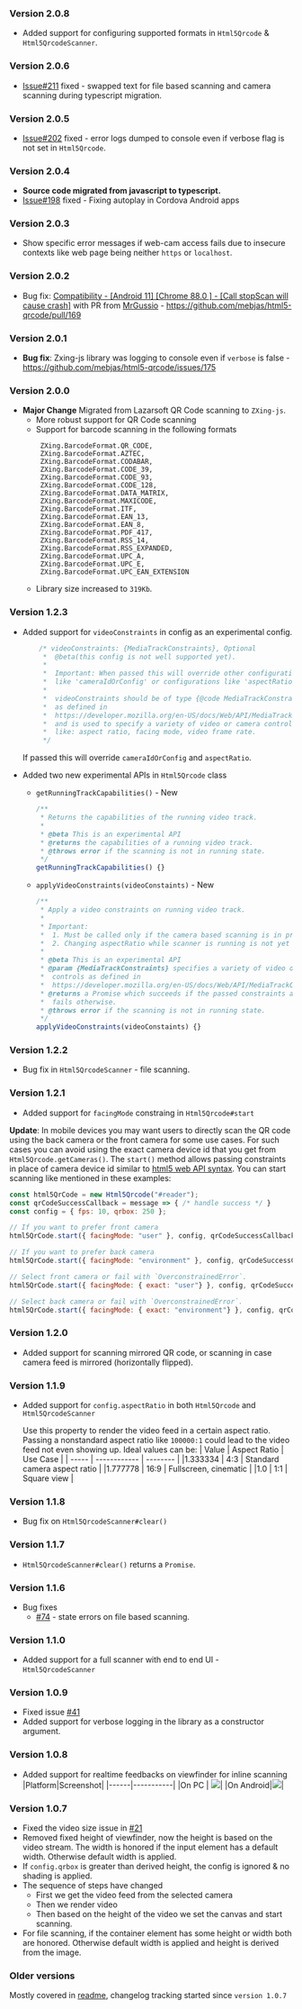### Version 2.0.8
 - Added support for configuring supported formats in `Html5Qrcode` & `Html5QrcodeScanner`.

### Version 2.0.6
 - [Issue#211](https://github.com/mebjas/html5-qrcode/issues/211) fixed - swapped text for file based scanning and camera scanning during typescript migration.

### Version 2.0.5
 - [Issue#202](https://github.com/mebjas/html5-qrcode/issues/202) fixed - error logs dumped to console even if verbose flag is not set in `Html5Qrcode`.

### Version 2.0.4
 - **Source code migrated from javascript to typescript.**
 - [Issue#198](https://github.com/mebjas/html5-qrcode/issues/198) fixed - Fixing autoplay in Cordova Android apps

### Version 2.0.3
 - Show specific error messages if web-cam access fails due to insecure contexts like web page being neither `https` or `localhost`.

### Version 2.0.2
 - Bug fix: [Compatibility - [Android 11] [Chrome 88.0 ] - [Call stopScan will cause crash]](https://github.com/mebjas/html5-qrcode/issues/159) with PR from [MrGussio](https://github.com/MrGussio) - https://github.com/mebjas/html5-qrcode/pull/169

### Version 2.0.1
 - **Bug fix**: Zxing-js library was logging to console even if `verbose` is false - https://github.com/mebjas/html5-qrcode/issues/175

### Version 2.0.0
 - **Major Change** Migrated from Lazarsoft QR Code scanning to `ZXing-js`.
   - More robust support for QR Code scanning
   - Support for barcode scanning in the following formats
     ```
      ZXing.BarcodeFormat.QR_CODE,
      ZXing.BarcodeFormat.AZTEC,
      ZXing.BarcodeFormat.CODABAR,
      ZXing.BarcodeFormat.CODE_39,
      ZXing.BarcodeFormat.CODE_93,
      ZXing.BarcodeFormat.CODE_128,
      ZXing.BarcodeFormat.DATA_MATRIX,
      ZXing.BarcodeFormat.MAXICODE,
      ZXing.BarcodeFormat.ITF,
      ZXing.BarcodeFormat.EAN_13,
      ZXing.BarcodeFormat.EAN_8,
      ZXing.BarcodeFormat.PDF_417,
      ZXing.BarcodeFormat.RSS_14,
      ZXing.BarcodeFormat.RSS_EXPANDED,
      ZXing.BarcodeFormat.UPC_A,
      ZXing.BarcodeFormat.UPC_E,
      ZXing.BarcodeFormat.UPC_EAN_EXTENSION
      ```
   - Library size increased to `319Kb`.

### Version 1.2.3
 - Added support for `videoConstraints` in config as an experimental config.
    ```js
        /* videoConstraints: {MediaTrackConstraints}, Optional
         *  @beta(this config is not well supported yet).
         *
         *  Important: When passed this will override other configurations
         *  like 'cameraIdOrConfig' or configurations like 'aspectRatio'.
         *
         *  videoConstraints should be of type {@code MediaTrackConstraints}
         *  as defined in
         *  https://developer.mozilla.org/en-US/docs/Web/API/MediaTrackConstraints
         *  and is used to specify a variety of video or camera controls
         *  like: aspect ratio, facing mode, video frame rate.
         */
    ```
    If passed this will override `cameraIdOrConfig` and `aspectRatio`.

 - Added two new experimental APIs in `Html5Qrcode` class
    - `getRunningTrackCapabilities()` - New

        ```js
        /**
         * Returns the capabilities of the running video track.
         * 
         * @beta This is an experimental API
         * @returns the capabilities of a running video track.
         * @throws error if the scanning is not in running state.
         */
        getRunningTrackCapabilities() {}
        ```
    - `applyVideoConstraints(videoConstaints)` - New

        ```js
        /**
         * Apply a video constraints on running video track.
         * 
         * Important:
         *  1. Must be called only if the camera based scanning is in progress.
         *  2. Changing aspectRatio while scanner is running is not yet supported.
         * 
         * @beta This is an experimental API
         * @param {MediaTrackConstraints} specifies a variety of video or camera
         *  controls as defined in 
         *  https://developer.mozilla.org/en-US/docs/Web/API/MediaTrackConstraints
         * @returns a Promise which succeeds if the passed constraints are applied,
         *  fails otherwise.
         * @throws error if the scanning is not in running state.
         */
        applyVideoConstraints(videoConstaints) {}
        ```

### Version 1.2.2
 - Bug fix in `Html5QrcodeScanner` - file scanning.

### Version 1.2.1
 + Added support for `facingMode` constraing in `Html5Qrcode#start`
 
**Update**:
In mobile devices you may want users to directly scan the QR code using the back camera or the front camera for some use cases. For such cases you can avoid using the exact camera device id that you get from `Html5Qrcode.getCameras()`. The `start()` method allows passing constraints in place of camera device id similar to [html5 web API syntax](https://developer.mozilla.org/en-US/docs/Web/API/MediaDevices/getUserMedia#Syntax). You can start scanning like mentioned in these examples:

```js
const html5QrCode = new Html5Qrcode("#reader");
const qrCodeSuccessCallback = message => { /* handle success */ }
const config = { fps: 10, qrbox: 250 };

// If you want to prefer front camera
html5QrCode.start({ facingMode: "user" }, config, qrCodeSuccessCallback);

// If you want to prefer back camera
html5QrCode.start({ facingMode: "environment" }, config, qrCodeSuccessCallback);

// Select front camera or fail with `OverconstrainedError`.
html5QrCode.start({ facingMode: { exact: "user"} }, config, qrCodeSuccessCallback);

// Select back camera or fail with `OverconstrainedError`.
html5QrCode.start({ facingMode: { exact: "environment"} }, config, qrCodeSuccessCallback);
```

### Version 1.2.0
 + Added support for scanning mirrored QR code, or scanning in case camera feed is mirrored (horizontally flipped).

### Version 1.1.9
 + Added support for `config.aspectRatio` in both `Html5Qrcode` and `Html5QrcodeScanner`

    Use this property to render the video feed in a certain aspect ratio. Passing a nonstandard aspect ratio like `100000:1` could lead to the video feed not even showing up. Ideal values can be:
    | Value | Aspect Ratio | Use Case |
    | ----- | ------------ | -------- |
    |1.333334 | 4:3 | Standard camera aspect ratio |
    |1.777778 | 16:9 | Fullscreen, cinematic |
    |1.0 | 1:1 | Square view |


### Version 1.1.8
 + Bug fix on `Html5QrcodeScanner#clear()`

### Version 1.1.7
 + `Html5QrcodeScanner#clear()` returns a `Promise`.

### Version 1.1.6
 + Bug fixes
   + [#74](https://github.com/mebjas/html5-qrcode/issues/74) - state errors on file based scanning.

### Version 1.1.0
 + Added support for a full scanner with end to end UI - `Html5QrcodeScanner`

### Version 1.0.9
 + Fixed issue [#41](https://github.com/mebjas/html5-qrcode/issues/41)
 + Added support for verbose logging in the library as a constructor argument.

### Version 1.0.8
 + Added support for realtime feedbacks on viewfinder for inline scanning
    |Platform|Screenshot|
    |------|-----------|
    |On PC | ![](./assets/screen.gif)|
    |On Android|![](./assets/pixel3.gif)|

### Version 1.0.7
 + Fixed the video size issue in [#21](https://github.com/mebjas/html5-qrcode/issues/21)
 + Removed fixed height of viewfinder, now the height is based on the video stream. The width is honored if the input element has a default width. Otherwise default width is applied.
 + If `config.qrbox` is greater than derived height, the config is ignored & no shading is applied.
 + The sequence of steps have changed
    + First we get the video feed from the selected camera
    + Then we render video
    + Then based on the height of the video we set the canvas and start scanning.
 + For file scanning, if the container element has some height or width both are honored. 
    Otherwise default width is applied and height is derived from the image.

### Older versions
Mostly covered in [readme](./README.md), changelog tracking started since `version 1.0.7`